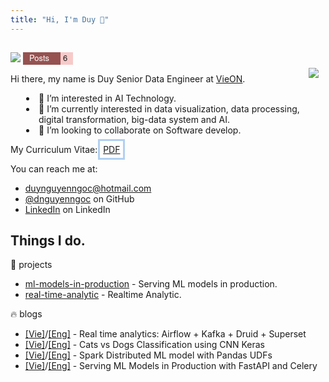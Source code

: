 ```yaml
---
title: "Hi, I'm Duy 👋"
---
```


<div>
    <div style='display: inline-flex; list-style-type: none; padding-top: 15px; font-family: "Helvetica Neue", sans-serif;'>
        <li>
            <img src='https://visitor-badge.laobi.icu/badge?page_id=dnguyenngoc.github.io&left_text=Visitors'/>
        </li>
         <li style='background: #955251; width:60px; height:20px;text-align:center; margin-left:4px;'>
           <p style='font-size: 13px; margin-top:-1px; float:left;padding-left:10px;color:white'>Posts</p>
        </li>
        <li style='background: #f7cac9; width:20px; height:20px;'><p style='font-size: 13px; margin-top:-1px; float:left;padding-left:4px;'>
        6
        </p></li>
    </div>
</div>


Hi there, my name is Duy Senior Data Engineer at [VieON](https://vieon.vn/).

<div style='display:inline-flex'>
  <div style='display: block; padding-left:25px'>
    <div style='display:inline-flex;'>
      <li></li>
      <li style='list-style-type: none;'>👀 I’m interested in AI Technology.</li>
    </div>
    <div style='display:inline-flex;'>
      <li></li>
      <li style='list-style-type: none;'>🌱 I’m currently interested in data visualization, data processing, digital transformation, big-data system and AI.</li>
    </div>
    <div style='display:inline-flex;'>
      <li></li>
      <li style='list-style-type: none;'>💞️ I’m looking to collaborate on Software develop.</li>
    </div>
  </div>
  <div style='float:right; padding-right:200px; width:500px; margin-top:-40px'><img src='dog.gif'></img></div>
</div>



<embed-pdf url="./pdf-cv/duynguyen-cv.pdf" hidePaginator="true" />

My Curriculum Vitae: <a style='box-shadow: rgba(3, 102, 214, 0.3) 0px 0px 0px 3px; padding: 5px 5px;' class="pdf-source" id="pdf-source-009c911a" href="/pdf-cv/duynguyen-cv.pdf">PDF</a>

You can reach me at:

- [duynguyenngoc@hotmail.com](mailto:duynguyenngoc@hotmail.com)
- [@dnguyenngoc](https://github.com/dnguyenngoc/) on GitHub
- [LinkedIn](https://www.linkedin.com/in/dnguyenngoc/) on LinkedIn

## Things I do.

:rice: projects

- [ml-models-in-production](https://github.com/apot-group/ml-models-in-production) - Serving ML models in production.
- [real-time-analytic](https://github.com/apot-group/real-time-analytic) - Realtime Analytic.


:fire: blogs
- [[Vie]](https://viblo.asia/p/real-time-analytics-airflow-kafka-druid-superset-1Je5EAYj5nL)/[[Eng]](/posts/real-time-analytics-airflow-kafka-druid-superset) - Real time analytics: Airflow + Kafka + Druid + Superset
- [[Vie]](https://viblo.asia/p/cats-vs-dogs-classification-using-cnn-keras-1Je5EAx15nL)/[[Eng]](/posts/cats-vs-dogs-classification-using-cnn-keras) - Cats vs Dogs Classification using CNN Keras
- [[Vie]](https://viblo.asia/p/spark-distributed-ml-model-with-pandas-udfs-maGK7rWe5j2)/[[Eng]](/posts/spark-distributed-ml-model-with-pandas-udfs) - Spark Distributed ML model with Pandas UDFs
- [[Vie]](https://viblo.asia/p/serving-ml-models-in-production-with-fastapi-and-celery-924lJROmlPM)/[[Eng]](/posts/serving-ml-models-in-production-with-fastapi-and-celery) - Serving ML Models in Production with FastAPI and Celery

